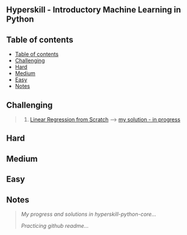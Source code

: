## Hyperskill - Introductory Machine Learning in Python

Table of contents
---

- [Table of contents](#table-of-contents)
- [Challenging](#challenging)
- [Hard](#hard)
- [Medium](#medium)
- [Easy](#easy)
- [Notes](#notes)

Challenging
---

> 1. [Linear Regression from Scratch](https://hyperskill.org/projects/195?track=28) --> [my solution - in progress](https://github.com/ahsanyusob/hyperskill-python-intro-ML/blob/master/challenging/Linear%20Regression%20From%20Scratch/regression.py)

Hard
---

Medium
---

Easy
---

Notes
---

> *My progress and solutions in hyperskill-python-core...*
>
> *Practicing github readme...*

